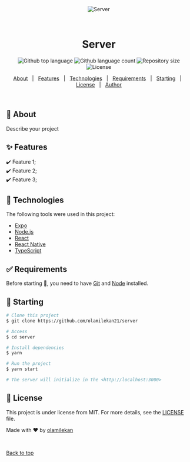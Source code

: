 <div align="center" id="top"> 
  <img src="./.github/app.gif" alt="Server" />

  &#xa0;

  <!-- <a href="https://server.netlify.app">Demo</a> -->
</div>

<h1 align="center">Server</h1>

<p align="center">
  <img alt="Github top language" src="https://img.shields.io/github/languages/top/olamilekan21/server?color=56BEB8">

  <img alt="Github language count" src="https://img.shields.io/github/languages/count/olamilekan21/server?color=56BEB8">

  <img alt="Repository size" src="https://img.shields.io/github/repo-size/olamilekan21/server?color=56BEB8">

  <img alt="License" src="https://img.shields.io/github/license/olamilekan21/server?color=56BEB8">

  <!-- <img alt="Github issues" src="https://img.shields.io/github/issues/olamilekan21/server?color=56BEB8" /> -->

  <!-- <img alt="Github forks" src="https://img.shields.io/github/forks/olamilekan21/server?color=56BEB8" /> -->

  <!-- <img alt="Github stars" src="https://img.shields.io/github/stars/olamilekan21/server?color=56BEB8" /> -->
</p>

<!-- Status -->

<!-- <h4 align="center"> 
	🚧  Server 🚀 Under construction...  🚧
</h4> 

<hr> -->

<p align="center">
  <a href="#dart-about">About</a> &#xa0; | &#xa0; 
  <a href="#sparkles-features">Features</a> &#xa0; | &#xa0;
  <a href="#rocket-technologies">Technologies</a> &#xa0; | &#xa0;
  <a href="#white_check_mark-requirements">Requirements</a> &#xa0; | &#xa0;
  <a href="#checkered_flag-starting">Starting</a> &#xa0; | &#xa0;
  <a href="#memo-license">License</a> &#xa0; | &#xa0;
  <a href="https://github.com/olamilekan21" target="_blank">Author</a>
</p>

<br>

## :dart: About ##

Describe your project

## :sparkles: Features ##

:heavy_check_mark: Feature 1;\
:heavy_check_mark: Feature 2;\
:heavy_check_mark: Feature 3;

## :rocket: Technologies ##

The following tools were used in this project:

- [Expo](https://expo.io/)
- [Node.js](https://nodejs.org/en/)
- [React](https://pt-br.reactjs.org/)
- [React Native](https://reactnative.dev/)
- [TypeScript](https://www.typescriptlang.org/)

## :white_check_mark: Requirements ##

Before starting :checkered_flag:, you need to have [Git](https://git-scm.com) and [Node](https://nodejs.org/en/) installed.

## :checkered_flag: Starting ##

```bash
# Clone this project
$ git clone https://github.com/olamilekan21/server

# Access
$ cd server

# Install dependencies
$ yarn

# Run the project
$ yarn start

# The server will initialize in the <http://localhost:3000>
```

## :memo: License ##

This project is under license from MIT. For more details, see the [LICENSE](LICENSE.md) file.


Made with :heart: by <a href="https://github.com/olamilekan21" target="_blank">olamilekan</a>

&#xa0;

<a href="#top">Back to top</a>
